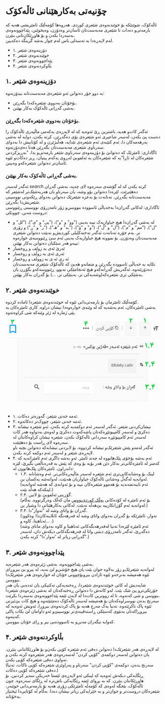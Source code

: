 # چۆنیەتی بەکارهێنانی ئاڵەکۆک
ئاڵەکۆک، شوێنێکە بۆ خوێندنەوەی شێعری کوردی. هەروەها کۆمەڵێک ئامێریشی هەیە کە یارمەتی‌و دەدات تا شێعری مەبەست‌تان ئاسان‌تر وەدۆزن، وەیخوێنن، پێداچوونەوەی بەسەردا بکەن و بۆ هاوڕێکان‌تانی بنێرن.  
لەم لاپەڕەدا بە تەسەلی باس لەم چوار بەشە گرینگە دەکەیین.  
- ۱. دۆزینەوەی شێعر
- ۲. خوێندنەوەی شێعر
- ۳. پێداچوونەوەی شێعر
- ۴. بڵاوکردنەوەی شێعر

## ۱. دۆزینەوەی شێعر
بە دوو جۆر دەتوانن ئەو شێعرەی مەبەست‌تانە بیدۆزنەوە:  
- بۆخۆتان بەدووی شێعرەکەدا بگەڕێن.
- بەشی گەڕانی ئاڵەکۆک بەکار بهێنن.

### بۆخۆتان بەدووی شێعرەکەدا بگەڕێن.
ئەگەر کات‌و هەیە، باشترین ڕێ ئەوەیە کە لە لاپەڕەی یەکەمی ماڵپەری ئاڵەکۆک را دەست پێ بکەن، لەسەر شاعیری ئەو شێعرەی بۆی دەگەڕێن، کرتە بکەن، دوایە لە بەشی بەرهەمەکان دا، ئەم کتێبەی ئەم شێعرەی تێدایە، هەڵبژێرن و لە کۆتاییش دا بەدوای سەرناوی شێعری مەبەست‌تان بگەڕێن هەتا دەی‌دۆزنەوە.  
ئاگاداری: ئامێرێک کە دەتوانێ بۆ دۆزینەوەی سەرناوی شێعر یارمەتی‌و بدا، "بەڕیزکردنی شێعرەکان لە ئاڕا"یە کە شێعرەکان بە ئەلفوبێ لەڕوی یەکەم پیتیان‌، ڕیز دەکات‌و ئێوە ئاسا‌ن‌تر دەتوانن شێعرەکەو وەبینن.

### بەشی گەڕانی ئاڵەکۆک بەکار بهێنن.
ئەگەر لەسەر <i class='material-icons'>search</i> کرتە بکەن کە لە گۆشەی سەرەوە لای چەپە، بەشی گەڕان دەهێنرێت. لێرەدا دەتوانن بۆو وشە، یان سەرناو یان هەربەشێک‌تر لەشێعر کە مەبەست‌تانە بگەڕێن. تەنانەت بۆ بەعزە شێعرێک دەتوانن بەدوای ڕێکەوتی نووسینی شێعریش‌دا بگەڕێن.  
ئاگاداری: لەکاتی گەڕان‌دا بەخەیاڵی ئاسوودە بنووسن‌و زۆر تامەزرۆی نووسینی ڕێنووسی دروست مەبن. چوونکی:  
- لە بەشی گەڕان‌دا هیچ جیاوازیەک نییە بەینی ("وو" و "و")، ("یی" و "ی")، ("لل" و "ل")، ("مم" و "م")، ("ل" و "ڵ")، ("و" و "ۆ")، ("ـە" و "هـ")، ("ر" و "ڕ") و زۆری تر. بەم جۆرە تەنانەت ئەگەر تەختەکلیلی کوردیش‌و نەبێت دەتوانن شێعری مەبەست‌تان وەدۆزن. بۆ نموونە هیچ جیاوازیەک بەینی ئەم سێ ڕێنووسەی خوارەوە نییەو هەر سێکیان دەتوانن بەکار بهێنن:  
- ئەرێ ئەی بە زولف و ڕوخسار
- ئەری ئەی بە زوڵف و روخسار
- ئه ری ئه ی بە زوولف و روخسار  
تکایە بە خەیاڵی ئاسوودە بگەڕێن و متمانەو هەبێ کە ئاڵەکۆک شێعری مەبەست‌تان دەدۆزێتەوە. ئەگەریش گەڕانەکەو هیچ ئەنجامێکی نەبوو، ڕێنووسەکەو بگۆڕن یان بەشێکی تری شێعرەکە(وشەیەکی تر، بەیتێکی تر، ...) بۆ گەڕان بەکار بهێنن.  

## ۲. خوێندنەوەی شێعر
کۆمەڵێک ئامێرمان بۆ یارمەتی‌دانی ئێوە لە خوێندنەوەی شێعردا ئامادە کردوە.  
بەشی ئامێرەکان، ئەم بەشەیە کە لە وێنەی خوارەوەدا نیشان دراوە. کاری ئامێرەکان بە پێی ژمارە لە ژێر وێنەکە شی کراوەتەوە.  
![ئامێرەکانی ئاڵەکۆک](toolbar.png "ئامێرەکانی ئاڵەکۆک")
- ۱. ئەمە خەتی شێعر، گەورەتر دەکات.  
- ۲. ئەمە خەتی شێعر، چووک‌تر دەکاتەوە.  
- ۳. نیشان‌کردنی شێعر. ئەگەر لەسەر ئەم دوکمەیە کرتە بکەن، ئەو شێعرە نیشانە دەکرێ و لەسەر کامپیوتێڕەکەتان پاشەکەوت دەکرێ و لەوەی بەدواوە هەر کات لەسەر ئەم کامپیوتێڕە سەردانی ئاڵەکۆک بکەن، شێعرە نیشان کراوەکانتان لە سەرەوە لای ڕاست بۆ دەهێنێت.  
ئەگەر لەمەو پێش شێعرێک‌و نیشانە کردووە، بۆ لابردنی نیشانەکە دەتوانن بچنە ناو لاپەڕەی شێعر و لەسەر ئەم دوکمە کرتە بکەن.  
- ۴. ئەم بەشە بۆخۆی پێک‌هاتووە لە چەند ئامێر. ئەو بەشە داگری ئەم ئامێرانەیە کە کەمتر لە ئامێرەکانی‌تر بەکار دێن هەر بۆیە بۆ وەی کە پێش بە قەرەباڵغی بگیرێ، لێرە داندراون. ئامێرەکان پێک‌هاتوون لە:  
	- ۱.۴. لینک بۆ وەشانەکانی‌تری ئەم شێعرە لەسەر ماڵپەڕەکانی‌تر. ئەم وەشانانە لەوانەیە لەگەڵ وەشانی ئاڵەکۆک جیاوازیان هەبێت، لەوانەشە یەکسان بن.  
(ئەم تایبەتمەندیە بۆ هەموو شێعرەکان نییە و بۆ ئەوانەی کە هەشە لەوانەیە لینکەکە هەڵە بێت.)  
	- ۲.۴. گۆڕینی ئەلفوبێ بۆ لاتین.  
(بۆ ئەم ئامێرە لە کۆدەکانی [پەڵک کوردی‌نووس](/Kurdi-Nus/Kurdi%20Nus%204.0%20Kurdish.html) مان کەڵک وەرگرتووە. بەڵام لەوانەیە ئەم گۆڕانکارییە بێ‌هەڵە نەبێت. لەکاتی بەکارهێنانی دا وشیار بن.)  
	- ۳.۴. گەڕان بۆ واتای وشە لە "تەوار"دا.  
(تەوار، ئامێرێکە بۆ گەڕان بەدوای واتای وشە لە فەرهەنگە ئانلاینەکان‌دا؛ وەکوو: ئەناهیتا، کاوە و... .)  
(ئەم ئامێرە لێرەدا تەنیا لەفەرهەنگەکانی ئەناهیتا و کاوە بەدوای مانای وشە دەگەڕێ، ئەگەر تامەزرۆی دیتنی واتا لە فەرهەنگەکانی دیکەش دان، لەسەر "گەڕانی زیاتر لە 'تەوار'دا" کرتە بکەن.)  

## ۳. پێداچوونەوەی شێعر
بەشی پێداچوونەوە، بەشی ژێرەوەی هەر شێعرەیە.  
لەوانەیە شێعرێک‌و زۆر بەلاوە جوان بێت یان هیچ خۆشی‌و لێ نەیە، لە بیرو بێ بیروڕای ئێوە هەمیشە بەنرخەو ئێوە ئازادن بیروبۆچوونی خۆتان لە خوارەوەی هەر شێعرێک‌دا بنووسن.  
شایەدیش لە کاتی خوێندنەوەی شێعردا، ڕەخنەیەکی تەکنیکی یان ئەدەبی‌ یان هەر جۆرێکی‌ترو پێ شک بێت. لەو کاتەش دا دەتوانن ڕەخنەکەتان لە بەشی ژێرەوەی شێعردا بنووسن و شی کەنەوە، تا لە زووترین کات‌دا لە لایەن ئێمە پێداچوونەوەی بەسەردا بکرێت.  
سەرنج بدەن نووسراوەکەتان بۆ هەمیشە لەسەر ئاڵەکۆک دەمێنێتەوە و هیچ کات بێ‌ئیزنی ئێوە پاک ناکرێتەوە. تەنیا یەک مەرج هەیە بۆ پاک کردنەوەی بیروڕا، ئەویش ئەوەیە کە بیروڕاکەتان بەنێوی کەسێکی ڕاستەقینەی‌تر نووسیبێ‌و ئەو داوامان لێ بکات پاکی کەینەوە.  
کەوایە نیگەران مەبن‌و بە ئاسوودەیی بیر و ڕای خۆتان بنووسن.  

## ۴. بڵاوکردنەوەی شێعر
لە لاپەڕەی هەر شێعرێک‌دا دەتوانن دەقی ئەم شێعرە کۆپی بکەن‌و بۆ هاوڕێکانتانی بنێرن. یان دەتوانن لەسەر دوکمەی "کۆپی کردن" لەسەرەوەی هەر شێعرەوە کرتە بکەن و تەواوی دەقی شێعرەکە کۆپی بکەن.   
(سەرنج بدەن، دوکمەی "کۆپی کردن" سەرناو و پەراوێزی شێعرەکە کۆپی ناکات، تەنیا دەقی شێعرەکە کۆپی دەکات.)  
ڕێگایەکی دیکەش ئەوەیە کە لینکی ئەو لاپەڕەی ئێستا خەریکی سەیر کردنین، بۆ هاوڕێکانتان بنێرن. کە بە بڕوای ئێمە ڕێگایەکی باش‌ترە لە ڕێگای سەرەوە. چون ئاڵەکۆک، بێجگە لەوەی کە کۆمەڵە ئامێرێکی زۆری هەیە بۆ یارمەتی‌دانی خوێنەر، شێعرەکان دروست‌تر و جوان‌تر و بە خێرایەکی زیاتر نیشان دەدا. بەڵام لە کۆتایی‌دا ئیختیار بەخۆتانە.  

